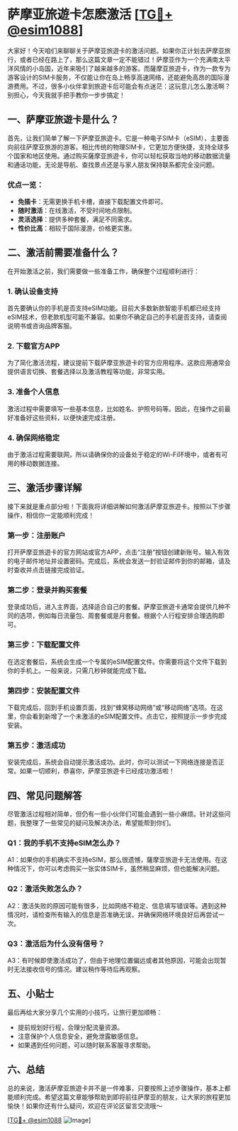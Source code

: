 # 萨摩亚旅遊卡怎麽激活 [[TG💪+ @esim1088](https://t.me/s/esim1088)]

大家好！今天咱们来聊聊关于萨摩亚旅遊卡的激活问题。如果你正计划去萨摩亚旅行，或者已经在路上了，那么这篇文章一定不能错过！萨摩亚作为一个充满南太平洋风情的小岛国，近年来吸引了越来越多的游客。而薩摩亚旅遊卡，作为一款专为游客设计的SIM卡服务，不仅能让你在岛上畅享高速网络，还能避免高昂的国际漫游费用。不过，很多小伙伴拿到旅遊卡后可能会有点迷茫：这玩意儿怎么激活啊？别担心，今天我就手把手教你一步步搞定！

## 一、萨摩亚旅遊卡是什么？

首先，让我们简单了解一下萨摩亚旅遊卡。它是一种电子SIM卡（eSIM），主要面向前往萨摩亚旅游的游客。相比传统的物理SIM卡，它更加方便快捷，支持全球多个国家和地区使用。通过购买薩摩亚旅遊卡，你可以轻松获取当地的移动数据流量和通话功能，无论是导航、查找景点还是与家人朋友保持联系都完全没问题。

### 优点一览：
- **免插卡**：无需更换手机卡槽，直接下载配置文件即可。
- **随时激活**：在线激活，不受时间地点限制。
- **灵活选择**：提供多种套餐，满足不同需求。
- **性价比高**：相较于国际漫游，价格更实惠。

## 二、激活前需要准备什么？

在开始激活之前，我们需要做一些准备工作，确保整个过程顺利进行：

### 1. 确认设备支持
首先要确认你的手机是否支持eSIM功能。目前大多数新款智能手机都已经支持eSIM技术，但老款机型可能不兼容。如果你不确定自己的手机是否支持，请查阅说明书或咨询品牌客服。

### 2. 下载官方APP
为了简化激活流程，建议提前下载萨摩亚旅遊卡的官方应用程序。这款应用通常会提供语言切换、套餐选择以及激活教程等功能，非常实用。

### 3. 准备个人信息
激活过程中需要填写一些基本信息，比如姓名、护照号码等。因此，在操作之前最好准备好这些资料，以便快速完成注册。

### 4. 确保网络稳定
由于激活过程需要联网，所以请确保你的设备处于稳定的Wi-Fi环境中，或者有可用的移动数据连接。

## 三、激活步骤详解

接下来就是重点部分啦！下面我将详细讲解如何激活萨摩亚旅遊卡。按照以下步骤操作，相信你一定能顺利完成！

### 第一步：注册账户
打开萨摩亚旅遊卡的官方网站或官方APP，点击“注册”按钮创建新账号。输入有效的电子邮件地址并设置密码。完成后，系统会发送一封验证邮件到你的邮箱，请及时查收并点击链接完成验证。

### 第二步：登录并购买套餐
登录成功后，进入主界面，选择适合自己的套餐。萨摩亚旅遊卡通常会提供几种不同的选项，例如每日流量包、周套餐或是月套餐。根据个人行程安排合理选购即可。

### 第三步：下载配置文件
在选定套餐后，系统会生成一个专属的eSIM配置文件。你需要将这个文件下载到你的手机上。一般来说，只需几秒钟就能完成下载。

### 第四步：安装配置文件
下载完成后，回到手机设置页面，找到“蜂窝移动网络”或“移动网络”选项。在这里，你会看到新增了一个未激活的eSIM配置文件。点击它，按照提示一步步完成安装。

### 第五步：激活成功
安装完成后，系统会自动提示激活成功。此时，你可以测试一下网络连接是否正常。如果一切顺利，恭喜你，萨摩亚旅遊卡已经成功激活啦！

## 四、常见问题解答

尽管激活过程相对简单，但仍有一些小伙伴们可能会遇到一些小麻烦。针对这些问题，我整理了一些常见的疑问及解决办法，希望能帮到你们。

### Q1：我的手机不支持eSIM怎么办？
A1：如果你的手机确实不支持eSIM，那么很遗憾，薩摩亚旅遊卡无法使用。在这种情况下，你可以考虑购买一张实体SIM卡，虽然稍显麻烦，但也能解决问题。

### Q2：激活失败怎么办？
A2：激活失败的原因可能有很多，比如网络不稳定、信息填写错误等。遇到这种情况时，请检查所有输入的信息是否准确无误，并确保网络环境良好后再尝试一次。

### Q3：激活后为什么没有信号？
A3：有时候即使激活成功了，但由于地理位置偏远或者其他原因，可能会出现暂时无法接收信号的情况。建议稍作等待后再观察。

## 五、小贴士

最后再给大家分享几个实用的小技巧，让旅行更加顺畅：

- 提前规划好行程，合理分配流量资源。
- 注意保护个人信息安全，避免泄露敏感信息。
- 如果遇到任何问题，可以随时联系客服寻求帮助。

## 六、总结

总的来说，激活萨摩亚旅遊卡并不是一件难事，只要按照上述步骤操作，基本上都能顺利完成。希望这篇文章能够帮助到即将前往萨摩亚的朋友，让大家的旅程更加愉快！如果你还有什么疑问，欢迎在评论区留言交流哦～

[[TG💪+ @esim1088](https://t.me/s/esim1088) ![Image](https://i.postimg.cc/4NQfJmqS/Snipaste-2025-05-13-00-14-12.png)]